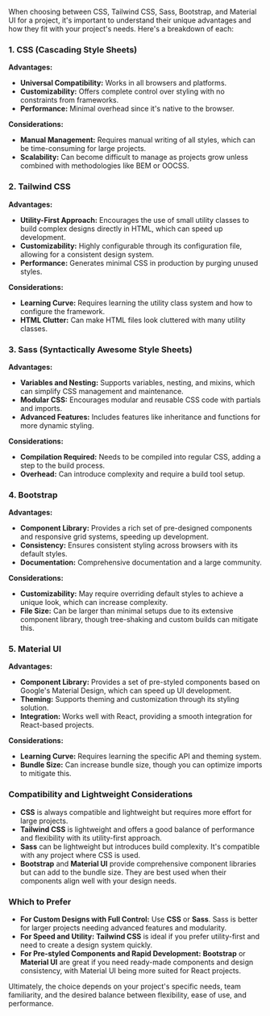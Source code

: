 When choosing between CSS, Tailwind CSS, Sass, Bootstrap, and Material UI for a project, it's important to understand their unique advantages and how they fit with your project's needs. Here's a breakdown of each:


### 1. **CSS (Cascading Style Sheets)**

**Advantages:**
- **Universal Compatibility:** Works in all browsers and platforms.
- **Customizability:** Offers complete control over styling with no constraints from frameworks.
- **Performance:** Minimal overhead since it's native to the browser.

**Considerations:**
- **Manual Management:** Requires manual writing of all styles, which can be time-consuming for large projects.
- **Scalability:** Can become difficult to manage as projects grow unless combined with methodologies like BEM or OOCSS.

### 2. **Tailwind CSS**

**Advantages:**
- **Utility-First Approach:** Encourages the use of small utility classes to build complex designs directly in HTML, which can speed up development.
- **Customizability:** Highly configurable through its configuration file, allowing for a consistent design system.
- **Performance:** Generates minimal CSS in production by purging unused styles.

**Considerations:**
- **Learning Curve:** Requires learning the utility class system and how to configure the framework.
- **HTML Clutter:** Can make HTML files look cluttered with many utility classes.

### 3. **Sass (Syntactically Awesome Style Sheets)**

**Advantages:**
- **Variables and Nesting:** Supports variables, nesting, and mixins, which can simplify CSS management and maintenance.
- **Modular CSS:** Encourages modular and reusable CSS code with partials and imports.
- **Advanced Features:** Includes features like inheritance and functions for more dynamic styling.

**Considerations:**
- **Compilation Required:** Needs to be compiled into regular CSS, adding a step to the build process.
- **Overhead:** Can introduce complexity and require a build tool setup.

### 4. **Bootstrap**

**Advantages:**
- **Component Library:** Provides a rich set of pre-designed components and responsive grid systems, speeding up development.
- **Consistency:** Ensures consistent styling across browsers with its default styles.
- **Documentation:** Comprehensive documentation and a large community.

**Considerations:**
- **Customizability:** May require overriding default styles to achieve a unique look, which can increase complexity.
- **File Size:** Can be larger than minimal setups due to its extensive component library, though tree-shaking and custom builds can mitigate this.

### 5. **Material UI**

**Advantages:**
- **Component Library:** Provides a set of pre-styled components based on Google's Material Design, which can speed up UI development.
- **Theming:** Supports theming and customization through its styling solution.
- **Integration:** Works well with React, providing a smooth integration for React-based projects.

**Considerations:**
- **Learning Curve:** Requires learning the specific API and theming system.
- **Bundle Size:** Can increase bundle size, though you can optimize imports to mitigate this.

### Compatibility and Lightweight Considerations

- **CSS** is always compatible and lightweight but requires more effort for large projects.
- **Tailwind CSS** is lightweight and offers a good balance of performance and flexibility with its utility-first approach.
- **Sass** can be lightweight but introduces build complexity. It's compatible with any project where CSS is used.
- **Bootstrap** and **Material UI** provide comprehensive component libraries but can add to the bundle size. They are best used when their components align well with your design needs.

### Which to Prefer

- **For Custom Designs with Full Control:** Use **CSS** or **Sass**. Sass is better for larger projects needing advanced features and modularity.
- **For Speed and Utility:** **Tailwind CSS** is ideal if you prefer utility-first and need to create a design system quickly.
- **For Pre-styled Components and Rapid Development:** **Bootstrap** or **Material UI** are great if you need ready-made components and design consistency, with Material UI being more suited for React projects.

Ultimately, the choice depends on your project's specific needs, team familiarity, and the desired balance between flexibility, ease of use, and performance.
